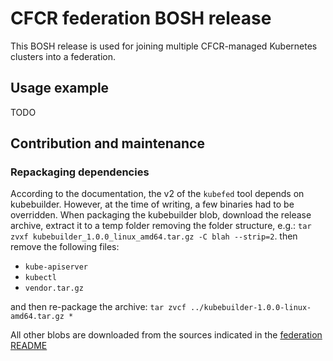 # CFCR federation BOSH release

This BOSH release is used for joining multiple
CFCR-managed Kubernetes clusters into a federation.

## Usage example

TODO

## Contribution and maintenance

### Repackaging dependencies
According to the documentation, the v2 of the `kubefed` tool depends on
kubebuilder. However, at the time of writing, a few binaries had to be
overridden. When packaging the kubebuilder blob, download the release
archive, extract it to a temp folder removing the folder structure,
e.g.: `tar zvxf kubebuilder_1.0.0_linux_amd64.tar.gz -C blah --strip=2`.
then remove the following files:
- `kube-apiserver`
- `kubectl`
- `vendor.tar.gz`

and then re-package the archive: `tar zvcf ../kubebuilder-1.0.0-linux-amd64.tar.gz *`

All other blobs are downloaded from the sources indicated in the 
[federation README](https://github.com/kubernetes-sigs/federation-v2/blob/master/docs/userguide.md#kubebuilder)